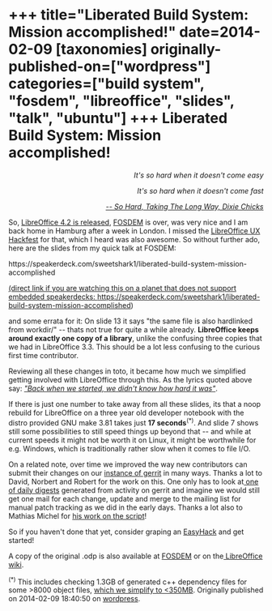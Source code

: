 +++
title="Liberated Build System: Mission accomplished!"
date=2014-02-09
[taxonomies]
originally-published-on=["wordpress"]
categories=["build system", "fosdem", "libreoffice", "slides", "talk", "ubuntu"]
+++
Liberated Build System: Mission accomplished!
=============================================

<p style="text-align:right;"><em>It's so hard when it doesn't come easy</em></p>
<p style="text-align:right;"><em>It's so hard when it doesn't come fast</em></p>
<p style="text-align:right;"><a href="https://www.youtube.com/watch?v=Avpq7wjFRDA"><em>-- So Hard, Taking The Long Way, Dixie Chicks</em></a></p>
<p style="text-align:left;">So, <a href="http://blog.documentfoundation.org/2014/01/30/libreoffice-4-2-focusing-on-performance-and-interoperability-and-improving-the-integration-with-microsoft-windows/">LibreOffice 4.2 is released</a>, <a href="https://fosdem.org/2014/">FOSDEM</a> is over, was very nice and I am back home in Hamburg after a week in London. I missed the <a href="https://wiki.documentfoundation.org/Hackfest/FOSDEM2014">LibreOffice UX Hackfest</a> for that, which I heard was also awesome. So without further ado, here are the slides from my quick talk at FOSDEM:</p>
https://speakerdeck.com/sweetshark1/liberated-build-system-mission-accomplished

<a href="https://speakerdeck.com/sweetshark1/liberated-build-system-mission-accomplished">(direct link if you are watching this on a planet that does not support embedded speakerdecks: https://speakerdeck.com/sweetshark1/liberated-build-system-mission-accomplished)</a>

and some errata for it: On slide 13 it says "the same file is also hardlinked from workdir/" -- thats not true for quite a while already. <strong>LibreOffice keeps around exactly one copy of a library</strong>, unlike the confusing three copies that we had in LibreOffice 3.3. This should be a lot less confusing to the curious first time contributor.

Reviewing all these changes in toto, it became how much we simplified getting involved with LibreOffice through this. As the lyrics quoted above say: <a href="https://www.youtube.com/watch?v=Avpq7wjFRDA"><em> "Back when we started, we didn't know how hard it was"</em></a>.

If there is just one number to take away from all these slides, its that a noop rebuild for LibreOffice on a three year old developer notebook with the distro provided GNU make 3.81 takes just <strong>17 seconds</strong><sup>(*)</sup>. And slide 7 shows still some possibilities to still speed things up beyond that -- and while at current speeds it might not be worth it on Linux, it might be worthwhile for e.g. Windows, which is traditionally rather slow when it comes to file I/O.

On a related note, over time we improved the way new contributors can submit their changes on our <a href="https://gerrit.libreoffice.org">instance of gerrit</a> in many ways. Thanks a lot to David, Norbert and Robert for the work on this. One only has to look at<a href="http://nabble.documentfoundation.org/LibreOffice-Gerrit-News-for-core-on-2014-02-08-td4096179.html"> one of daily digests</a> generated from activity on gerrit and imagine we would still get one mail for each change, update and merge to the mailing list for manual patch tracking as we did in the early days. Thanks a lot also to Mathias Michel for <a href="https://gerrit.libreoffice.org/gitweb?p=dev-tools.git;a=history;f=gerritbot/send-daily-digest;h=79d86b8926ec7be8a5b9624e20e06d5c6275d85e;hb=362e11ede8be6fd4b85eb6ed6bfdaf6b946f43b4">his work on the script</a>!

So if you haven't done that yet, consider graping an <a href="https://wiki.documentfoundation.org/Development/Easy_Hacks">EasyHack</a> and get started!

A copy of the original .odp is also available at <a href="https://fosdem.org/2014/schedule/event/liberated_build_system_mission_accomplished/">FOSDEM</a> or on the<a href="https://wiki.documentfoundation.org/User:Bjoern-michaelsen"> LibreOffice wiki</a>.

<sup>(*)</sup> This includes checking 1.3GB of generated c++ dependency files for some &gt;8000 object files, <a href="https://gerrit.libreoffice.org/gitweb?p=core.git;a=blob;f=solenv/bin/concat-deps.c;h=a64723f476d77f88c147545dc8844ac47c44dfb2;hb=53c84ea21e4e709f3b40d5f56ce764f0c4ce1fc7">which we simplify to &lt;350MB</a>.
Originally published on 2014-02-09 18:40:50 on [wordpress](https://skyfromme.wordpress.com/2014/02/09/liberated-build-system-mission-accomplished/).

